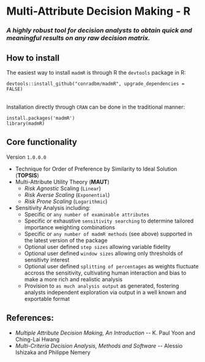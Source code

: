 <h1>Multi-Attribute Decision Making - R</h1>
<h3> <em>A highly robust tool for decision analysts to obtain quick and meaningful results on any raw decision matrix. </em></h3> 

<h2>How to install</h2>
<p>The easiest way to install <code>madmR</code> is through R the <code>devtools</code> package in R: </p>
<code>devtools::install_github("conradbm/madmR", upgrade_dependencies = FALSE)</code><br><br>
<p>Installation directly through <code>CRAN</code> can be done in the traditional manner: </p>
<code>install.packages('madmR')</code><br>
<code>library(madmR)</code>
<h2> Core functionality </h2>
<p>Version <code>1.0.0.0</code></p>
<ul> 
<li>Technique for Order of Preference by Similarity to Ideal Solution (<strong>TOPSIS</strong>)</li>
<li>Multi-Attribute Utility Theory (<strong>MAUT</strong>)
    <ul> 
        <li> <em>Risk Agnostic</em> Scaling (<code>Linear</code>) </li>
        <li> <em>Risk Averse Scaling</em> (<code>Exponential</code>) </li>
        <li> <em>Risk Prone Scaling</em> (<code>Logarithmic</code>) </li>
    </ul>
</li>
<li> Sensitivity Analysis including:
    <ul> 
        <li> Specific or <code>any number of examinable attributes</code> </li>
        <li> Specific or exhaustive <code>sensitivity searching</code> to determine tailored importance weighting combinations</li>
        <li> Specific or <code>any number of madmR methods</code> (see above) supported in the latest version of the package </li>
        <li> Optional user defined <code>step sizes</code> allowing variable fidelity </li>
        <li> Optional user defined <code>window sizes</code> allowing only thresholds of sensitivty interest </li>
        <li> Optional user defined <code>splitting of percentages</code> as weights fluctuate accross the sensitivity, cultivating human interaction and bias to make a more rich and realistic analysis</li>
        <li> Provision to <code>as much analysis output</code> as generated, fostering analysts independent exploration via output in a well known and exportable format</li>
    </ul>
</li>
</ul>
<h2>References:</h2>
<ul> 
    <li><em>Multiple Attribute Decision Making, An Introduction</em> -- K. Paul Yoon and Ching-Lai Hwang</li>
    <li><em>Multi-Criteria Decision Analysis, Methods and Software</em> -- Alessio Ishizaka and Philippe Nemery</li>
</ul>
